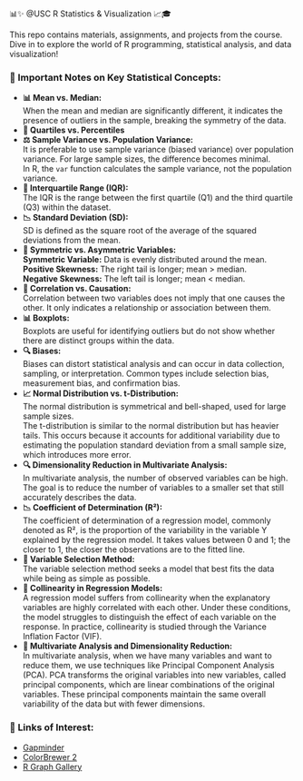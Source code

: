 📊✨ @USC R Statistics & Visualization 📈🎓

<p>This repo contains materials, assignments, and projects from the course. Dive in to explore the world of R programming, statistical analysis, and data visualization!</p>

<h3>📝 Important Notes on Key Statistical Concepts:</h3>

<ul>
  <li><strong>📊 Mean vs. Median:</strong><br>
      When the mean and median are significantly different, it indicates the presence of outliers in the sample, breaking the symmetry of the data.
  </li>
  <li><strong>📏 Quartiles vs. Percentiles</strong><br>
  </li>
  <li><strong>⚖️ Sample Variance vs. Population Variance:</strong><br>
      It is preferable to use sample variance (biased variance) over population variance. For large sample sizes, the difference becomes minimal.<br>
      In R, the <code>var</code> function calculates the sample variance, not the population variance.
  </li>
  <li><strong>📐 Interquartile Range (IQR):</strong><br>
      The IQR is the range between the first quartile (Q1) and the third quartile (Q3) within the dataset.
  </li>
  <li><strong>📉 Standard Deviation (SD):</strong><br>
      SD is defined as the square root of the average of the squared deviations from the mean.
  </li>
  <li><strong>🔄 Symmetric vs. Asymmetric Variables:</strong><br>
      <strong>Symmetric Variable:</strong> Data is evenly distributed around the mean.<br>
      <strong>Positive Skewness:</strong> The right tail is longer; mean > median.<br>
      <strong>Negative Skewness:</strong> The left tail is longer; mean < median.
  </li>
  <li><strong>🔗 Correlation vs. Causation:</strong><br>
      Correlation between two variables does not imply that one causes the other. It only indicates a relationship or association between them.
  </li>
  <li><strong>📊 Boxplots:</strong><br>
      Boxplots are useful for identifying outliers but do not show whether there are distinct groups within the data.
  </li>
  <li><strong>🔍 Biases:</strong><br>
      Biases can distort statistical analysis and can occur in data collection, sampling, or interpretation. Common types include selection bias, measurement bias, and confirmation bias.
  </li>
  <li><strong>📈 Normal Distribution vs. t-Distribution:</strong><br>
    The normal distribution is symmetrical and bell-shaped, used for large sample sizes.<br>
    The t-distribution is similar to the normal distribution but has heavier tails. This occurs because it accounts for additional variability due to estimating the population standard deviation from a small sample size, which introduces more error.
</li>
<li><strong>🔍 Dimensionality Reduction in Multivariate Analysis:</strong><br>
    In multivariate analysis, the number of observed variables can be high. The goal is to reduce the number of variables to a smaller set that still accurately describes the data.
</li>
<li><strong>📉 Coefficient of Determination (R²):</strong><br>
    The coefficient of determination of a regression model, commonly denoted as R², is the proportion of the variability in the variable Y explained by the regression model. It takes values between 0 and 1; the closer to 1, the closer the observations are to the fitted line.
</li>
<li><strong>🔧 Variable Selection Method:</strong><br>
    The variable selection method seeks a model that best fits the data while being as simple as possible.
</li>
<li><strong>🔄 Collinearity in Regression Models:</strong><br>
    A regression model suffers from collinearity when the explanatory variables are highly correlated with each other. Under these conditions, the model struggles to distinguish the effect of each variable on the response. In practice, collinearity is studied through the Variance Inflation Factor (VIF).
</li>
<li><strong>🔄 Multivariate Analysis and Dimensionality Reduction:</strong><br>
    In multivariate analysis, when we have many variables and want to reduce them, we use techniques like Principal Component Analysis (PCA). PCA transforms the original variables into new variables, called principal components, which are linear combinations of the original variables. These principal components maintain the same overall variability of the data but with fewer dimensions.
</li>


</ul>

<h3>🔗 Links of Interest:</h3>
<ul>
  <li><a href="https://www.gapminder.org" target="_blank">Gapminder</a></li>
  <li><a href="https://colorbrewer2.org" target="_blank">ColorBrewer 2</a></li>
  <li><a href="https://www.r-graph-gallery.com" target="_blank">R Graph Gallery</a></li>
</ul>
